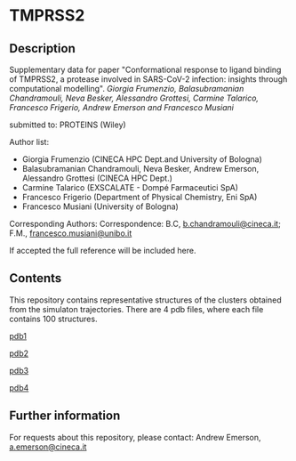 # TMPRSS2

## Description
Supplementary data for paper "Conformational response to ligand binding of TMPRSS2, a protease involved in SARS-CoV-2 infection: insights through computational modelling".
*Giorgia Frumenzio, Balasubramanian Chandramouli, Neva Besker, Alessandro Grottesi, Carmine Talarico, Francesco Frigerio, Andrew Emerson and Francesco Musiani*

submitted to: PROTEINS (Wiley)

Author list: 
- Giorgia Frumenzio (CINECA HPC Dept.and University of Bologna)
- Balasubramanian Chandramouli, Neva Besker, Andrew Emerson, Alessandro Grottesi (CINECA HPC Dept.)
- Carmine Talarico (EXSCALATE - Dompé Farmaceutici SpA)
- Francesco Frigerio (Department of Physical Chemistry, Eni SpA)
- Francesco Musiani (University of Bologna)

Corresponding Authors: Correspondence: B.C, b.chandramouli@cineca.it; F.M., francesco.musiani@unibo.it

If accepted the full reference will be included here.

## Contents
This repository contains representative structures of the clusters obtained from the simulaton trajectories. There are 4 pdb files, where each file contains 100 structures.

[pdb1](C1.pdb)

[pdb2](C2.pdb)

[pdb3](C3.pdb)

[pdb4](C4.pdb)

## Further information
For requests about this repository, please contact: Andrew Emerson, a.emerson@cineca.it 

